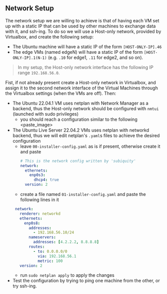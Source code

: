 ## Network Setup
The network setup we are willing to achieve is that of having each VM set up with a static IP that can be used by other machines to exchange data with it, and ssh-ing. To do so we will use a Host-only network, provided by Virtualbox, and create the following setup:
 - The Ubuntu machine will have a static IP of the form `[HOST-ONLY-IP].46`
 - The edge VMs (named edgeN) will have a static IP of the form `[HOST-ONLY-IP].1(N-1)` (e.g. `.10` for edge1, `.11` for edge2, and so on).

> In my setup, the Host-only network interface has the following IP range `192.168.56.0`.

Fist, if not already present create a Host-only network in Virtualbox, and assign it to the second network interface of the Virtual Machines through the Virtualbox settings (when the VMs are off).
Then:
- The Ubuntu 22.04.1 VM uses netplan with Network Manager as a backend, thus the Host-only network should be configured with `nmtui` (launched with sudo privileges)
  - you should reach a configuration similar to the following <paste_image>
- The Ubuntu Live Server 22.04.2 VMs uses netplan with networkd backend, thus we will edit netplan's `.yaml`s files to achieve the desired configuration
  - leave `00-installer-config.yaml` as is if present, otherwise create it and paste
    ```yaml
    # This is the network config written by 'subiquity'
    network:
      ethernets:
        enp0s3:
          dhcp4: true
      version: 2
    ```
  - create a file named `01-installer-config.yaml` and paste the following lines in it
   ```yaml
    network:
      renderer: networkd
      ethernets:
        enp0s8:
          addresses:
            - 192.168.56.10/24
          nameservers:
            addresses: [4.2.2.2, 8.8.8.8]
          routes:
            - to: 0.0.0.0/0 
              via: 192.168.56.1
              metric: 100
      version: 2
   ```
   - run `sudo netplan apply` to apply the changes
 - Test the configuration by trying to ping one machine from the other, or try ssh-ing.
